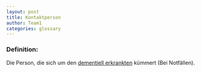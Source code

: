 ```yaml
---
layout: post
title: Kontaktperson
author: Team1
categories: glossary
---
```


### Definition:
Die Person, die sich um den [dementiell erkrankten](https://github.com/Archi-Lab-FAE/fae-global-documentation/blob/master/2019-11-15-Glossary-Dementiell%20erkrankter.md) kümmert (Bei Notfällen).
